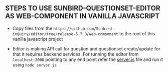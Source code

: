
## STEPS TO USE SUNBIRD-QUESTIONSET-EDITOR AS WEB-COMPONENT IN VANILLA JAVASCRIPT


- Copy files from the `https://github.com/Sunbird-inQuiry/editor/tree/release-5.7.0/web-component` to the root of this vanilla javascript project

- Editor is making API call for question and questionset create/update for that it requires backend services. For running the editor from `localhost:3000` pointing to any end point refer the [server.js](https://github.com/Sunbird-inQuiry/editor/blob/release-5.7.0/server.js) file and run it using `node server.js`


